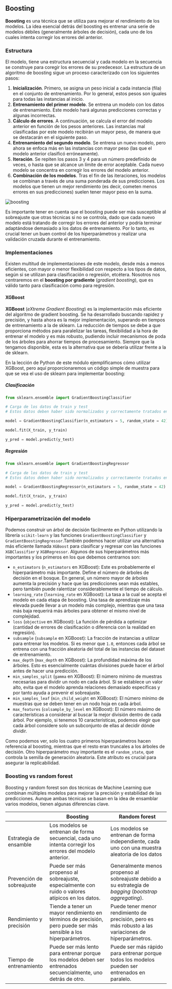 ## Boosting

**Boosting** es una técnica que se utiliza para mejorar el rendimiento de los modelos. La idea esencial detrás del boosting es entrenar una serie de modelos débiles (generalmente árboles de decisión), cada uno de los cuales intenta corregir los errores del anterior.

### Estructura

El modelo, tiene una estructura secuencial y cada modelo en la secuencia se construye para coregir los errores de su predecesor. La estructura de un algoritmo de boosting sigue un proceso caracterizado con los siguientes pasos:

1. **Inicialización**. Primero, se asigna un peso inicial a cada instancia (fila) en el conjunto de entrenamiento. Por lo general, estos pesos son iguales para todas las instancias al inicio.
2. **Entrenamiento del primer modelo**. Se entrena un modelo con los datos de entrenamiento. Este modelo hará algunas predicciones correctas y algunas incorrectas.
3. **Cálculo de errores**. A continuación, se calcula el error del modelo anterior en función de los pesos anteriores. Las instancias mal clasificadas por este modelo recibirán un mayor peso, de manera que se destacarán en el siguiente paso.
4. **Entrenamiento del segundo modelo**. Se entrena un nuevo modelo, pero ahora se enfoca más en las instancias con mayor peso (las que el modelo anterior clasificó erróneamente).
5. **Iteración**. Se repiten los pasos 3 y 4 para un número predefinido de veces, o hasta que se alcance un límite de error aceptable. Cada nuevo modelo se concentra en corregir los errores del modelo anterior.
6. **Combinación de los modelos**. Tras el fin de las iteraciones, los modelos se combinan a través de una suma ponderada de sus predicciones. Los modelos que tienen un mejor rendimiento (es decir, cometen menos errores en sus predicciones) suelen tener mayor peso en la suma.

![boosting](https://github.com/4GeeksAcademy/machine-learning-content/blob/master/assets/boosting.png?raw=true)

Es importante tener en cuenta que el boosting puede ser más susceptible al sobreajuste que otras técnicas si no se controla, dado que cada nuevo modelo está tratando de corregir los errores del anterior y podría terminar adaptándose demasiado a los datos de entrenamiento. Por lo tanto, es crucial tener un buen control de los hiperparámetros y realizar una validación cruzada durante el entrenamiento.

### Implementaciones

Existen multitud de implementaciones de este modelo, desde más a menos eficientes, con mayor o menor flexibilidad con respecto a los tipos de datos, según si se utilizan para clasificación o regresión, etcétera. Nosotros nos centraremos en el **boosting por gradiente** (*gradient boosting*), que es válido tanto para clasificación como para regresión.

#### XGBoost

**XGBoost** (*eXtreme Gradient Boosting*) es la implementación más eficiente del algoritmo de gradient boosting. Se ha desarrollado buscando rapidez y precisión, y hasta ahora es la mejor implementación, superando en tiempos de entrenamiento a la de sklearn. La reducción de tiempos se debe a que proporciona métodos para paralelizar las tareas, flexibilidad a la hora de entrenar el modelo y es más robusto, pudiendo incluir mecanismos de poda de los árboles para ahorrar tiempos de procesamiento. Siempre que la tengamos disponible, esta es la alternativa que se debería utilizar frente a la de sklearn.

En la lección de Python de este módulo ejemplificamos cómo utilizar XGBoost, pero aquí proporcionaremos un código simple de muestra para que se vea el uso de sklearn para implementar boosting:

##### Clasificación

```py
from sklearn.ensemble import GradientBoostingClassifier

# Carga de los datos de train y test
# Estos datos deben haber sido normalizados y correctamente tratados en un EDA completo

model = GradientBoostingClassifier(n_estimators = 5, random_state = 42)

model.fit(X_train, y_train)

y_pred = model.predict(y_test)
```

##### Regresión

```py
from sklearn.ensemble import GradientBoostingRegressor

# Carga de los datos de train y test
# Estos datos deben haber sido normalizados y correctamente tratados en un EDA completo

model = GradientBoostingRegressor(n_estimators = 5, random_state = 42)

model.fit(X_train, y_train)

y_pred = model.predict(y_test)
```

### Hiperparametrización del modelo

Podemos construir un árbol de decisión fácilmente en Python utilizando la librería `scikit-learn` y las funciones `GradientBoostingClassifier` y `GradientBoostingRegressor`.También podemos hacer utilizar una alternativa más eficiente llamada `XGBoost` para clasificar y regresar con las funciones `XGBClassifier` y `XGBRegressor`. Algunos de sus hiperparámetros más importantes y los primeros en los que debemos centrarnos son:

- `n_estimators` (`n_estimators` en XGBoost): Este es probablemente el hiperparámetro más importante. Define el número de árboles de decisión en el bosque. En general, un número mayor de árboles aumenta la precisión y hace que las predicciones sean más estables, pero también puede ralentizar considerablemente el tiempo de cálculo.
- `learning_rate` (`learning_rate` en XGBoost): La tasa a la cual se acepta el modelo en cada etapa de boosting. Una tasa de aprendizaje más elevada puede llevar a un modelo más complejo, mientras que una tasa más baja requerirá más árboles para obtener el mismo nivel de complejidad.
- `loss` (`objective` en XGBoost): La función de pérdida a optimizar (cantidad de errores de clasificación o diferencia con la realidad en regresión).
- `subsample` (`subsample` en XGBoost): La fracción de instancias a utilizar para entrenar los modelos. Si es menor que `1.0`, entonces cada árbol se entrena con una fracción aleatoria del total de las instancias del dataset de entrenamiento.
- `max_depth` (`max_depth` en XGBoost): La profundidad máxima de los árboles. Esto es esencialmente cuántas divisiones puede hacer el árbol antes de hacer una predicción.
- `min_samples_split` (`gamma` en XGBoost): El número mínimo de muestras necesarias para dividir un nodo en cada árbol. Si se establece un valor alto, evita que el modelo aprenda relaciones demasiado específicas y por tanto ayuda a prevenir el sobreajuste.
- `min_samples_leaf` (`min_child_weight` en XGBoost): El número mínimo de muestras que se deben tener en un nodo hoja en cada árbol.
- `max_features` (`colsample_by_level` en XGBoost): El número máximo de características a considerar al buscar la mejor división dentro de cada árbol. Por ejemplo, si tenemos 10 características, podemos elegir que cada árbol considere solo un subconjunto de ellas al decidir dónde dividir.

Como podemos ver, solo los cuatro primeros hiperparámetros hacen referencia al boosting, mientras que el resto eran truncales a los árboles de decisión. Otro hiperparámetro muy importante es el `random_state`, que controla la semilla de generación aleatoria. Este atributo es crucial para asegurar la replicabilidad.

### Boosting vs random forest

Boosting y random forest son dos técnicas de Machine Learning que combinan múltiples modelos para mejorar la precisión y estabilidad de las predicciones. Aunque ambas técnicas se basan en la idea de ensamblar varios modelos, tienen algunas diferencias clave.

|  | Boosting | Random forest |
|--|----------|---------------|
| Estrategia de ensamble | Los modelos se entrenan de forma secuencial, cada uno intenta corregir los errores del modelo anterior. | Los modelos se entrenan de forma independiente, cada uno con una muestra aleatoria de los datos |
| Prevención de sobreajuste | Puede ser más propenso al sobreajuste, especialmente con ruido o valores atípicos en los datos. | Generalmente menos propenso al sobreajuste debido a su estrategia de *bagging* (*bootstrap aggregating*). |
| Rendimiento y precisión | Tiende a tener un mayor rendimiento en términos de precisión, pero puede ser más sensible a los hiperparámetros. | Puede tener menor rendimiento de precisión, pero es más robusto a las variaciones de hiperparámetros. |
| Tiempo de entrenamiento | Puede ser más lento para entrenar porque los modelos deben ser entrenados secuencialmente, uno detrás de otro. | Puede ser más rápido para entrenar porque todos los modelos pueden ser entrenados en paralelo. |

